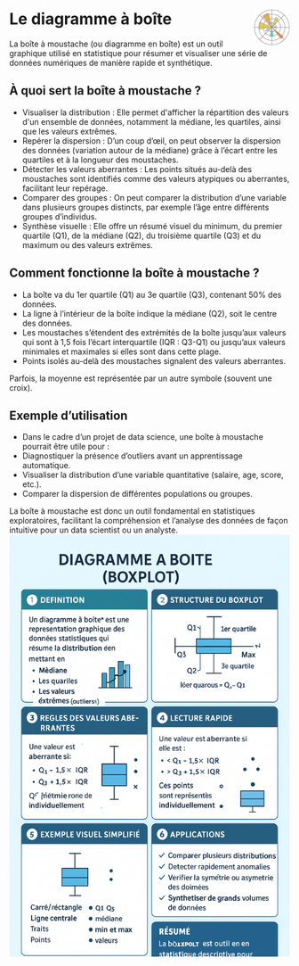 # **Le diagramme à boîte**<a href=",,/"><img align="right" src="../../assets/MatplotlibIcon.svg" alt="Matplotlib" height="64px"></a>
La boîte à moustache (ou diagramme en boîte) est un outil graphique utilisé en statistique pour résumer et visualiser une série de données numériques de manière rapide et synthétique.
## **À quoi sert la boîte à moustache ?**
* Visualiser la distribution : Elle permet d'afficher la répartition des valeurs d'un ensemble de données, notamment la médiane, les quartiles, ainsi que les valeurs extrêmes.
* Repérer la dispersion : D’un coup d’œil, on peut observer la dispersion des données (variation autour de la médiane) grâce à l’écart entre les quartiles et à la longueur des moustaches.
* Détecter les valeurs aberrantes : Les points situés au-delà des moustaches sont identifiés comme des valeurs atypiques ou aberrantes, facilitant leur repérage.
* Comparer des groupes : On peut comparer la distribution d’une variable dans plusieurs groupes distincts, par exemple l’âge entre différents groupes d’individus.
* Synthèse visuelle : Elle offre un résumé visuel du minimum, du premier quartile (Q1), de la médiane (Q2), du troisième quartile (Q3) et du maximum ou des valeurs extrêmes.

## **Comment fonctionne la boîte à moustache ?**
* La boîte va du 1er quartile (Q1) au 3e quartile (Q3), contenant 50% des données.
* La ligne à l’intérieur de la boîte indique la médiane (Q2), soit le centre des données.
* Les moustaches s’étendent des extrémités de la boîte jusqu’aux valeurs qui sont à 1,5 fois l’écart interquartile (IQR : Q3-Q1) ou jusqu’aux valeurs minimales et maximales si elles sont dans cette plage.
* Points isolés au-delà des moustaches signalent des valeurs aberrantes.

Parfois, la moyenne est représentée par un autre symbole (souvent une croix).

## Exemple d’utilisation
* Dans le cadre d’un projet de data science, une boîte à moustache pourrait être utile pour :
* Diagnostiquer la présence d’outliers avant un apprentissage automatique.
* Visualiser la distribution d’une variable quantitative (salaire, age, score, etc.).
* Comparer la dispersion de différentes populations ou groupes.

La boîte à moustache est donc un outil fondamental en statistiques exploratoires, facilitant la compréhension et l’analyse des données de façon intuitive pour un data scientist ou un analyste.
![boxplot](../../assets/infography/boxplot.png)